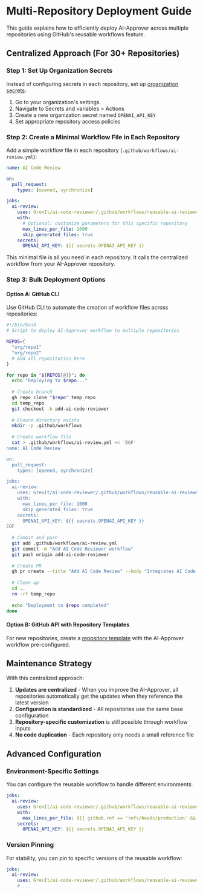 # Multi-Repository Deployment Guide

This guide explains how to efficiently deploy AI-Approver across multiple repositories using GitHub's reusable workflows feature.

## Centralized Approach (For 30+ Repositories)

### Step 1: Set Up Organization Secrets

Instead of configuring secrets in each repository, set up [organization secrets](https://docs.github.com/en/actions/security-guides/using-secrets-in-github-actions#creating-secrets-for-an-organization):

1. Go to your organization's settings
2. Navigate to Secrets and variables > Actions
3. Create a new organization secret named `OPENAI_API_KEY`
4. Set appropriate repository access policies

### Step 2: Create a Minimal Workflow File in Each Repository

Add a simple workflow file in each repository (`.github/workflows/ai-review.yml`):

```yaml
name: AI Code Review

on:
  pull_request:
    types: [opened, synchronize]

jobs:
  ai-review:
    uses: GrexIt/ai-code-reviewer/.github/workflows/reusable-ai-reviewer.yml@main
    with:
      # Optional: customize parameters for this specific repository
      max_lines_per_file: 1000
      skip_generated_files: true
    secrets:
      OPENAI_API_KEY: ${{ secrets.OPENAI_API_KEY }}
```

This minimal file is all you need in each repository. It calls the centralized workflow from your AI-Approver repository.

### Step 3: Bulk Deployment Options

#### Option A: GitHub CLI

Use GitHub CLI to automate the creation of workflow files across repositories:

```bash
#!/bin/bash
# Script to deploy AI-Approver workflow to multiple repositories

REPOS=(
  "org/repo1"
  "org/repo2"
  # Add all repositories here
)

for repo in "${REPOS[@]}"; do
  echo "Deploying to $repo..."
  
  # Create branch
  gh repo clone "$repo" temp_repo
  cd temp_repo
  git checkout -b add-ai-code-reviewer
  
  # Ensure directory exists
  mkdir -p .github/workflows
  
  # Create workflow file
  cat > .github/workflows/ai-review.yml << 'EOF'
name: AI Code Review

on:
  pull_request:
    types: [opened, synchronize]

jobs:
  ai-review:
    uses: GrexIt/ai-code-reviewer/.github/workflows/reusable-ai-reviewer.yml@main
    with:
      max_lines_per_file: 1000
      skip_generated_files: true
    secrets:
      OPENAI_API_KEY: ${{ secrets.OPENAI_API_KEY }}
EOF
  
  # Commit and push
  git add .github/workflows/ai-review.yml
  git commit -m "Add AI Code Reviewer workflow"
  git push origin add-ai-code-reviewer
  
  # Create PR
  gh pr create --title "Add AI Code Review" --body "Integrates AI Code Reviewer for automated code reviews on PRs"
  
  # Clean up
  cd ..
  rm -rf temp_repo
  
  echo "Deployment to $repo completed"
done
```

#### Option B: GitHub API with Repository Templates

For new repositories, create a [repository template](https://docs.github.com/en/repositories/creating-and-managing-repositories/creating-a-template-repository) with the AI-Approver workflow pre-configured.

## Maintenance Strategy

With this centralized approach:

1. **Updates are centralized** - When you improve the AI-Approver, all repositories automatically get the updates when they reference the latest version
2. **Configuration is standardized** - All repositories use the same base configuration
3. **Repository-specific customization** is still possible through workflow inputs
4. **No code duplication** - Each repository only needs a small reference file

## Advanced Configuration

### Environment-Specific Settings

You can configure the reusable workflow to handle different environments:

```yaml
jobs:
  ai-review:
    uses: GrexIt/ai-code-reviewer/.github/workflows/reusable-ai-reviewer.yml@main
    with:
      max_lines_per_file: ${{ github.ref == 'refs/heads/production' && 2000 || 1000 }}
    secrets:
      OPENAI_API_KEY: ${{ secrets.OPENAI_API_KEY }}
```

### Version Pinning

For stability, you can pin to specific versions of the reusable workflow:

```yaml
jobs:
  ai-review:
    uses: GrexIt/ai-code-reviewer/.github/workflows/reusable-ai-reviewer.yml@v1.0.0
    # ...
```

